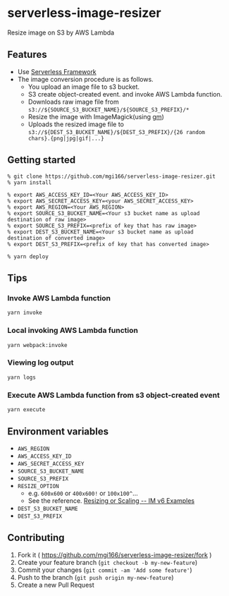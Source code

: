 # serverless-image-resizer
Resize image on S3 by AWS Lambda

## Features

* Use [Serverless Framework](https://github.com/serverless/serverless#features)
* The image conversion procedure is as follows.
  * You upload an image file to s3 bucket.
  * S3 create object-created event. and invoke AWS Lambda function.
  * Downloads raw image file from `s3://${SOURCE_S3_BUCKET_NAME}/${SOURCE_S3_PREFIX}/*`
  * Resize the image with ImageMagick(using [gm](https://github.com/aheckmann/gm))
  * Uploads the resized image file to `s3://${DEST_S3_BUCKET_NAME}/${DEST_S3_PREFIX}/{26 random chars}.{png|jpg|gif|...}`

## Getting started

```
% git clone https://github.com/mgi166/serverless-image-resizer.git
% yarn install

% export AWS_ACCESS_KEY_ID=<Your AWS_ACCESS_KEY_ID>
% export AWS_SECRET_ACCESS_KEY=<your AWS_SECRET_ACCESS_KEY>
% export AWS_REGION=<Your AWS_REGION>
% export SOURCE_S3_BUCKET_NAME=<Your s3 bucket name as upload destination of raw image>
% export SOURCE_S3_PREFIX=<prefix of key that has raw image>
% export DEST_S3_BUCKET_NAME=<Your s3 bucket name as upload destination of converted image>
% export DEST_S3_PREFIX=<prefix of key that has converted image>

% yarn deploy
```

## Tips

### Invoke AWS Lambda function

```
yarn invoke
```

### Local invoking AWS Lambda function

```
yarn webpack:invoke
```

### Viewing log output

```
yarn logs
```

### Execute AWS Lambda function from s3 object-created event

```
yarn execute
```

## Environment variables

* `AWS_REGION`
* `AWS_ACCESS_KEY_ID`
* `AWS_SECRET_ACCESS_KEY`
* `SOURCE_S3_BUCKET_NAME`
* `SOURCE_S3_PREFIX`
* `RESIZE_OPTION`
   * e.g. `600x600` or `400x600!` or `100x100^`...
   * See the reference. [Resizing or Scaling -- IM v6 Examples](http://www.imagemagick.org/Usage/resize/#resize)
* `DEST_S3_BUCKET_NAME`
* `DEST_S3_PREFIX`

## Contributing

1. Fork it ( https://github.com/mgi166/serverless-image-resizer/fork )
2. Create your feature branch (`git checkout -b my-new-feature`)
3. Commit your changes (`git commit -am 'Add some feature'`)
4. Push to the branch (`git push origin my-new-feature`)
5. Create a new Pull Request
